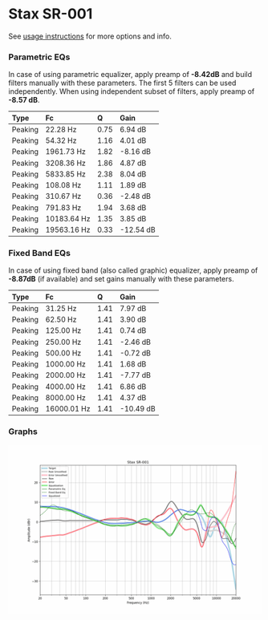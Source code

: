 # Stax SR-001
See [usage instructions](https://github.com/jaakkopasanen/AutoEq#usage) for more options and info.

### Parametric EQs
In case of using parametric equalizer, apply preamp of **-8.42dB** and build filters manually
with these parameters. The first 5 filters can be used independently.
When using independent subset of filters, apply preamp of **-8.57 dB**.

| Type    | Fc          |    Q | Gain      |
|:--------|:------------|:-----|:----------|
| Peaking | 22.28 Hz    | 0.75 | 6.94 dB   |
| Peaking | 54.32 Hz    | 1.16 | 4.01 dB   |
| Peaking | 1961.73 Hz  | 1.82 | -8.16 dB  |
| Peaking | 3208.36 Hz  | 1.86 | 4.87 dB   |
| Peaking | 5833.85 Hz  | 2.38 | 8.04 dB   |
| Peaking | 108.08 Hz   | 1.11 | 1.89 dB   |
| Peaking | 310.67 Hz   | 0.36 | -2.48 dB  |
| Peaking | 791.83 Hz   | 1.94 | 3.68 dB   |
| Peaking | 10183.64 Hz | 1.35 | 3.85 dB   |
| Peaking | 19563.16 Hz | 0.33 | -12.54 dB |

### Fixed Band EQs
In case of using fixed band (also called graphic) equalizer, apply preamp of **-8.87dB**
(if available) and set gains manually with these parameters.

| Type    | Fc          |    Q | Gain      |
|:--------|:------------|:-----|:----------|
| Peaking | 31.25 Hz    | 1.41 | 7.97 dB   |
| Peaking | 62.50 Hz    | 1.41 | 3.90 dB   |
| Peaking | 125.00 Hz   | 1.41 | 0.74 dB   |
| Peaking | 250.00 Hz   | 1.41 | -2.46 dB  |
| Peaking | 500.00 Hz   | 1.41 | -0.72 dB  |
| Peaking | 1000.00 Hz  | 1.41 | 1.68 dB   |
| Peaking | 2000.00 Hz  | 1.41 | -7.77 dB  |
| Peaking | 4000.00 Hz  | 1.41 | 6.86 dB   |
| Peaking | 8000.00 Hz  | 1.41 | 4.37 dB   |
| Peaking | 16000.01 Hz | 1.41 | -10.49 dB |

### Graphs
![](./Stax%20SR-001.png)